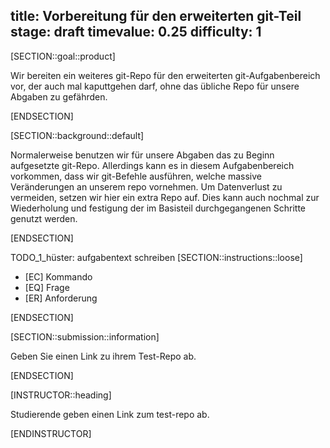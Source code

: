 title: Vorbereitung für den erweiterten git-Teil
stage: draft
timevalue: 0.25
difficulty: 1
---

[SECTION::goal::product]

Wir bereiten ein weiteres git-Repo für den erweiterten git-Aufgabenbereich vor, der auch mal 
kaputtgehen darf, ohne das übliche Repo für unsere Abgaben zu gefährden.

[ENDSECTION]

[SECTION::background::default]

Normalerweise benutzen wir für unsere Abgaben das zu Beginn aufgesetzte git-Repo. Allerdings 
kann es in diesem Aufgabenbereich vorkommen, dass wir git-Befehle ausführen, welche massive 
Veränderungen an unserem repo vornehmen. Um Datenverlust zu vermeiden, setzen wir hier ein extra 
Repo auf. Dies kann auch nochmal zur Wiederholung und festigung der im Basisteil durchgegangenen 
Schritte genutzt werden.

[ENDSECTION]

TODO_1_hüster: aufgabentext schreiben
[SECTION::instructions::loose]

- [EC] Kommando
- [EQ] Frage
- [ER] Anforderung

[ENDSECTION]

[SECTION::submission::information]

Geben Sie einen Link zu ihrem Test-Repo ab.

[ENDSECTION]

[INSTRUCTOR::heading]

Studierende geben einen Link zum test-repo ab.

[ENDINSTRUCTOR]
